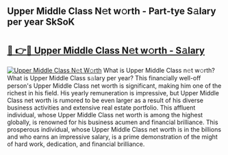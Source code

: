 ## Upper Middle Class N𝚎t w𝚘rth - Part-tye S𝚊lary per year SkSoK

# <h2><a href="http://gc4b9ki.nevu.top/?p=Upper+Middle+Class">🔗 👉🔴 Upper Middle Class N𝚎t w𝚘rth - S𝚊lary</a></h2>

[![Upper Middle Class N𝚎t W𝚘rth](https://i.imgur.com/Oavwk0R.jpeg)](http://gc4b9ki.nevu.top/?p=Upper+Middle+Class)
What is Upper Middle Class n𝚎t w𝚘rth? What is Upper Middle Class s𝚊lary per year?
This financially well-off person's Upper Middle Class net worth is significant, making him one of the richest in his field. His yearly remuneration is impressive, but Upper Middle Class net worth is rumored to be even larger as a result of his diverse business activities and extensive real estate portfolio. This affluent individual, whose Upper Middle Class net worth is among the highest globally, is renowned for his business acumen and financial brilliance. This prosperous individual, whose Upper Middle Class net worth is in the billions and who earns an impressive salary, is a prime demonstration of the might of hard work, dedication, and financial brilliance.
